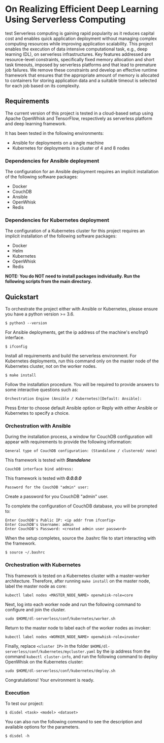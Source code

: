 # On Realizing Efficient Deep Learning Using Serverless Computing
test
Serverless computing is gaining rapid popularity as it reduces capital cost and enables quick application deployment without managing complex computing resources while improving application scalability.
This project enables the execution of data intensive computational task, e.g., deep learning (DL), on serverless infrastructures. Key features addressed are resource-level constraints, specifically fixed memory allocation and short task timeouts, imposed by serverless platforms and that lead to premature job failures.
We remove these constraints and develop an effective runtime framework that ensures that the appropriate amount of memory is allocated to containers for storing application data and a suitable timeout is selected for each job based on its complexity.

## Requirements

The current version of this project is tested in a cloud-based setup using Apache OpenWhisk and TensorFlow, respectively as serverless platform and deep learning framework.

It has been tested in the following environments:

* Ansible for deployments on a single machine
* Kubernetes for deployments in a cluster of 4 and 8 nodes

### Dependencies for Ansible deployment
The configuration for an Ansible deployment requires an implicit installation of the following software packages:

* Docker
* CouchDB
* Ansible
* OpenWhisk
* Redis

### Dependencies for Kubernetes deployment
The configuration of a Kubernetes cluster for this project requires an implicit installation of the following software packages:

* Docker
* Helm
* Kubernetes
* OpenWhisk
* Redis

**NOTE: You do NOT need to install packages individually. Run the following scripts from the main directory.**

## Quickstart

To orchestrate the project either with Ansible or Kubernetes, please ensure you have a python version >= 3.6.

```
$ python3 --version
```
For Ansible deployments, get the ip address of the machine's eno1np0 interface.

```
$ ifconfig
```
Install all requirements and build the serverless environment.
For Kubernetes deployments, run this command only on the master node of the Kubernetes cluster, not on the worker nodes.

```
$ make install
```

Follow the installation procedure. You will be required to provide answers to some interactive questions such as:

```
Orchestration Engine (Ansible / Kubernetes)[Default: Ansible]:
```
Press Enter to choose default Ansible option or Reply with either Ansible or Kubernetes to specify a choice.

### Orchestration with Ansible

During the installation process, a window for CouchDB configuration will appear with requirements to provide the following information:
```
General type of CouchDB configuration: (Standalone / clustered/ none)
```
This framework is tested with ***Standalone***

```
CouchDB interface bind address:
```
This framework is tested with ***0.0.0.0***

```
Password for the CouchDB "admin" user:
```
Create a password for you CouchDB "admin" user.

To complete the configuration of CouchDB database, you will be prompted to:

```
Enter CouchDB's Public IP: <ip addr from ifconfig>
Enter CouchDB's Username: admin
Enter CouchDB's Password: <created admin user password>
```

When the setup completes, source the .bashrc file to start interacting with the framework.

```
$ source ~/.bashrc
```

### Orchestration with Kubernetes

This framework is tested on a Kubernetes cluster with a master-worker architecture.
Therefore, after running `make install` on the master node, label the master node as core:

```
kubectl label nodes <MASTER_NODE_NAME> openwhisk-role=core
```

Next, log into each worker node and run the following command to configure and join the cluster.

```
sudo $HOME/dl-serverless/conf/kubernetes/worker.sh
```
Return to the master node to label each of the worker nodes as invoker:

```
kubectl label nodes <WORKER_NODE_NAME> openwhisk-role=invoker
```
Finally, replace `<cluster IP>` in the folder `$HOME/dl-serverless/conf/kubernetes/mycluster.yaml` by the ip address from the command `kubectl cluster-info`, and run the following command to deploy OpenWhisk on the Kubernetes cluster:

```
sudo $HOME/dl-serverless/conf/kubernetes/deploy.sh
```

Congratulations! Your environment is ready.

### Execution
To test our project:

```
$ disdel <task> <model> <dataset>
```
You can also run the following command to see the description and available options for the parameters.

```
$ disdel -h
```
